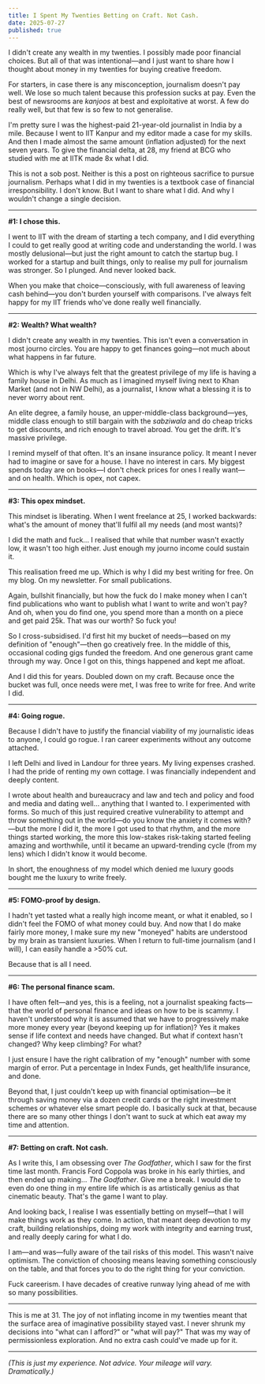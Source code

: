 ```yaml
---
title: I Spent My Twenties Betting on Craft. Not Cash.
date: 2025-07-27
published: true
---
```

I didn't create any wealth in my twenties. I possibly made poor financial choices. But all of that was intentional—and I just want to share how I thought about money in my twenties for buying creative freedom.

For starters, in case there is any misconception, journalism doesn't pay well. We lose so much talent because this profession sucks at pay. Even the best of newsrooms are *kanjoos* at best and exploitative at worst. A few do really well, but that few is so few to not generalise.

I'm pretty sure I was the highest-paid 21-year-old journalist in India by a mile. Because I went to IIT Kanpur and my editor made a case for my skills. And then I made almost the same amount (inflation adjusted) for the next seven years. To give the financial delta, at 28, my friend at BCG who studied with me at IITK made 8x what I did.

This is not a sob post. Neither is this a post on righteous sacrifice to pursue journalism. Perhaps what I did in my twenties is a textbook case of financial irresponsibility. I don't know. But I want to share what I did. And why I wouldn't change a single decision.

---

**#1: I chose this.**

I went to IIT with the dream of starting a tech company, and I did everything I could to get really good at writing code and understanding the world. I was mostly delusional—but just the right amount to catch the startup bug. I worked for a startup and built things, only to realise my pull for journalism was stronger. So I plunged. And never looked back.

When you make that choice—consciously, with full awareness of leaving cash behind—you don't burden yourself with comparisons. I've always felt happy for my IIT friends who've done really well financially.

---

**#2: Wealth? What wealth?**

I didn't create any wealth in my twenties. This isn't even a conversation in most journo circles. You are happy to get finances going—not much about what happens in far future.

Which is why I've always felt that the greatest privilege of my life is having a family house in Delhi. As much as I imagined myself living next to Khan Market (and not in NW Delhi), as a journalist, I know what a blessing it is to never worry about rent.

An elite degree, a family house, an upper-middle-class background—yes, middle class enough to still bargain with the *sabziwala* and do cheap tricks to get discounts, and rich enough to travel abroad. You get the drift. It's massive privilege. 

I remind myself of that often. It's an insane insurance policy. It meant I never had to imagine or save for a house. I have no interest in cars. My biggest spends today are on books—I don't check prices for ones I really want—and on health. Which is opex, not capex.

---

**#3: This opex mindset.**

This mindset is liberating. When I went freelance at 25, I worked backwards: what's the amount of money that'll fulfil all my needs (and most wants)?

I did the math and fuck... I realised that while that number wasn't exactly low, it wasn't too high either. Just enough my journo income could sustain it. 

This realisation freed me up. Which is why I did my best writing for free. On my blog. On my newsletter. For small publications. 

Again, bullshit financially, but how the fuck do I make money when I can't find publications who want to publish what I want to write and won't pay? And oh, when you do find one, you spend more than a month on a piece and get paid 25k. That was our worth? So fuck you!

So I cross-subsidised. I'd first hit my bucket of needs—based on my definition of "enough"—then go creatively free. In the middle of this, occasional coding gigs funded the freedom. And one generous grant came through my way. Once I got on this, things happened and kept me afloat.

And I did this for years. Doubled down on my craft. Because once the bucket was full, once needs were met, I was free to write for free. And write I did.

---

**#4: Going rogue.** 

Because I didn't have to justify the financial viability of my journalistic ideas to anyone, I could go rogue. I ran career experiments without any outcome attached.

I left Delhi and lived in Landour for three years. My living expenses crashed. I had the pride of renting my own cottage. I was financially independent and deeply content. 

I wrote about health and bureaucracy and law and tech and policy and food and media and dating well... anything that I wanted to. I experimented with forms. So much of this just required creative vulnerability to attempt and throw something out in the world—do you know the anxiety it comes with?—but the more I did it, the more I got used to that rhythm, and the more things started working, the more this low-stakes risk-taking started feeling amazing and worthwhile, until it became an upward-trending cycle (from my lens) which I didn't know it would become.

In short, the enoughness of my model which denied me luxury goods bought me the luxury to write freely.

---

**#5: FOMO-proof by design.** 

I hadn't yet tasted what a really high income meant, or what it enabled, so I didn't feel the FOMO of what money could buy. And now that I do make fairly more money, I make sure my new "moneyed" habits are understood by my brain as transient luxuries. When I return to full-time journalism (and I will), I can easily handle a >50% cut. 

Because that is all I need.

---

**#6: The personal finance scam.**

I have often felt—and yes, this is a feeling, not a journalist speaking facts—that the world of personal finance and ideas on how to be is scammy. I haven't understood why it is assumed that we have to progressively make more money every year (beyond keeping up for inflation)? Yes it makes sense if life context and needs have changed. But what if context hasn't changed? Why keep climbing? For what?

I just ensure I have the right calibration of my "enough" number with some margin of error. Put a percentage in Index Funds, get health/life insurance, and done. 

Beyond that, I just couldn't keep up with financial optimisation—be it through saving money via a dozen credit cards or the right investment schemes or whatever else smart people do. I basically suck at that, because there are so many other things I don't want to suck at which eat away my time and attention.

---

**#7: Betting on craft. Not cash.**

As I write this, I am obsessing over _The Godfather_, which I saw for the first time last month. Francis Ford Coppola was broke in his early thirties, and then ended up making... _The Godfather_. Give me a break. I would die to even do one thing in my entire life which is as artistically genius as that cinematic beauty. That's the game I want to play.

And looking back, I realise I was essentially betting on myself—that I will make things work as they come. In action, that meant deep devotion to my craft, building relationships, doing my work with integrity and earning trust, and really deeply caring for what I do.

I am—and was—fully aware of the tail risks of this model. This wasn't naive optimism. The conviction of choosing means leaving something consciously on the table, and that forces you to do the right thing for your conviction. 

Fuck careerism. I have decades of creative runway lying ahead of me with so many possibilities.

---

This is me at 31. The joy of not inflating income in my twenties meant that the surface area of imaginative possibility stayed vast. I never shrunk my decisions into "what can I afford?" or "what will pay?" That was my way of permissionless exploration. And no extra cash could've made up for it.

---

*(This is just my experience. Not advice. Your mileage will vary. Dramatically.)*